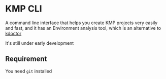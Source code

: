 # KMP CLI

A command line interface that helps you create KMP projects
very easily and fast, and it has an
Environment analysis tool, which is an
alternative to [kdoctor](https://github.com/Kotlin/kdoctor)

It's still under early development


## Requirement

You need `git` installed